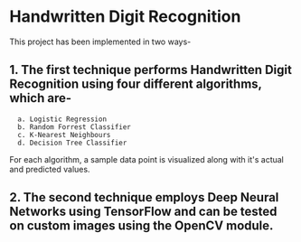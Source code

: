 # Handwritten Digit Recognition
This project has been implemented in two ways-

## 1. The first technique performs Handwritten Digit Recognition using four different algorithms, which are-
      a. Logistic Regression
      b. Random Forrest Classifier
      c. K-Nearest Neighbours
      d. Decision Tree Classifier

   For each algorithm, a sample data point is visualized along with it's actual and predicted values. 
   
## 2. The second technique employs Deep Neural Networks using TensorFlow and can be tested on custom images using the OpenCV module.

